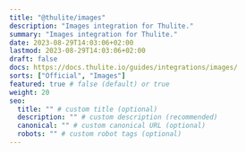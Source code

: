 ```yaml
---
title: "@thulite/images"
description: "Images integration for Thulite."
summary: "Images integration for Thulite."
date: 2023-08-29T14:03:06+02:00
lastmod: 2023-08-29T14:03:06+02:00
draft: false
docs: https://docs.thulite.io/guides/integrations/images/
sorts: ["Official", "Images"]
featured: true # false (default) or true
weight: 20
seo:
  title: "" # custom title (optional)
  description: "" # custom description (recommended)
  canonical: "" # custom canonical URL (optional)
  robots: "" # custom robot tags (optional)
---
```

